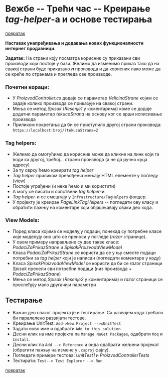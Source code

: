 # Вежбе -- Трећи час -- Креирање _tag-helper_-a и основе тестирања

[повратак](../../README.md)

**Наставак унапређивања и додавања нових функционалности интернет продавници.**

**Задатак:** На страни коју посматра корисник су приказани сви производи који постоје у бази. Желимо да изменимо приказ тако да на свакој страни буде приказано **_n_** производа и да корисник лако може да се креће по странама и прегледа све производе.

### Почетни кораци:

- У _ProizvodController.cs_ додаје се параметар _VelicinaStrane_ којим се задаје колико производа се приказује на свакој страни.
- Мења се метод _Spisak_ (_Resenje1_ у коментарима) коме се додаје додатни параметар _tekucaStrana_ на основу ког се врши исписивање производа
- Приликом покретања да би се приступило другој страни производа: `https://localhost:broj/?tekucaStrana=2`

### Tag helpers:

- Желимо да омогућимо да корисник може да кликне на линк који га води ка другој, трећој... страни производа (а не да ручно куца адресу)
- За ту сврху ћемо креирати _tag helper_
- _Tag helper_ приликом превођења мењају HTML елементе у погледу (view)
- Постоје уграђени (и неке ћемо и ми користити)
- А могу се писати и сопствени _tag helper_-и. 
- _Tag helper_-и се смештају у `Infrastructure/TagHelpers` фолдер.
- У пројекту је креиран _PageLinkTagHelpers_ -- погледати ову класу и обратити пажњу на коментаре који објашњавају сваки део кода.

### View Models:

- Поред класа којима се моделују подаци, понекад су потребне класе које моделују оно што се преноси у погледе (_razor_ странице).
- У овом примеру направљене су две такве класе: _PodaciZaPrikazStrane_ и _SpisakProizvodaViewModel_
- Класа _PodaciZaPrikazStrane_ се користи да се у њу сместе подаци потребни за _tag helper_ који је написан (погледати коментаре у коду)
- Класа _SpisakProizvodaViewModel_ се користи да би се _razor_ страници _Spisak_ пренели сви потребни подаци (низ производа + _PodaciZaPrikazStrane_)
- Мења се метод _Spisak_ (_Resenje2_ у коментарима) и _razor_ страници се прослеђују мало другачији параметри

## Тестирање

- Важан део сваког пројекта је и тестирање. Са развојем кода требало би паралелено развијати тестове. 
- Креирање UnitTest: `Add->New Project -->xUnitTest`
- Задати ново име и одабрати `Add to this solution`.
- Десни клик на име пројекта па `Manage NuGet Packages`, одабрати `Moq` и `Install`.
- Десни клик па `Add --> Reference` и онда одабрати жељени пројекат (обратити пажњу на измене у `.csproj` фајлу).
- Погледати примере тестова: _UnitTest1_ и _ProizvodControllerTests_
- Тестирати: `Test--> Test Explorer --> Run`

[повратак](../../README.md)